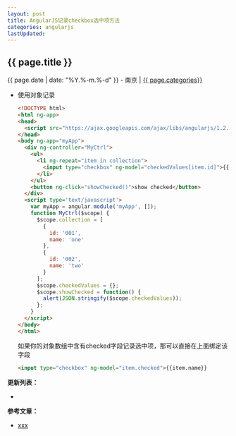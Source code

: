 ```yaml
---
layout: post
title: AngularJS记录checkbox选中项方法
categories: angularjs
lastUpdated:
---
```


## {{ page.title }}

{{ page.date | date: "%Y.%-m.%-d" }} - 南京 | <a href="/archive#{{ page.categories }}">{{ page.categories}}</a>

* 使用对象记录

    ```html
    <!DOCTYPE html>
    <html ng-app>
    <head>
      <script src="https://ajax.googleapis.com/ajax/libs/angularjs/1.2.13/angular.js"></script>
    </head>
    <body ng-app="myApp">
      <div ng-controller="MyCtrl">
        <ul>
          <li ng-repeat="item in collection">
            <input type="checkbox" ng-model="checkedValues[item.id]">{{item.name}}
          </li>
        </ul>
        <button ng-click="showChecked()">show checked</button>
      </div>
      <script type='text/javascript'>
        var myApp = angular.module('myApp', []);
        function MyCtrl($scope) {
          $scope.collection = [
            {
              id: '001',
              name: 'one'
            },
            {
              id: '002',
              name: 'two'
            }
          ];
          $scope.checkedValues = {};
          $scope.showChecked = function() {
            alert(JSON.stringify($scope.checkedValues));
          };
        }
      </script>
    </body>
    </html>
    ```

    如果你的对象数组中含有checked字段记录选中项，那可以直接在上面绑定该字段

    ```html
    <input type="checkbox" ng-model="item.checked">{{item.name}}
    ```



**更新列表：**

*



**参考文章：**

* [xxx][1]


[1]: http://xxx
